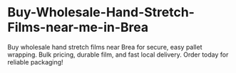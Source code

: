 # Buy-Wholesale-Hand-Stretch-Films-near-me-in-Brea
Buy wholesale hand stretch films near Brea for secure, easy pallet wrapping. Bulk pricing, durable film, and fast local delivery. Order today for reliable packaging!
